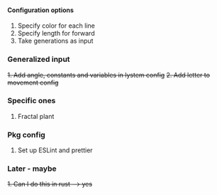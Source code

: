 #### Configuration options
1. Specify color for each line 
2. Specify length for forward 
3. Take generations as input 

### Generalized input 
~~1. Add angle, constants and variables in lystem config~~ 
~~2. Add letter to movement config~~


### Specific ones
1. Fractal plant

### Pkg config
1. Set up ESLint and prettier


### Later - maybe
~~1. Can I do this in rust --> yes~~ 



